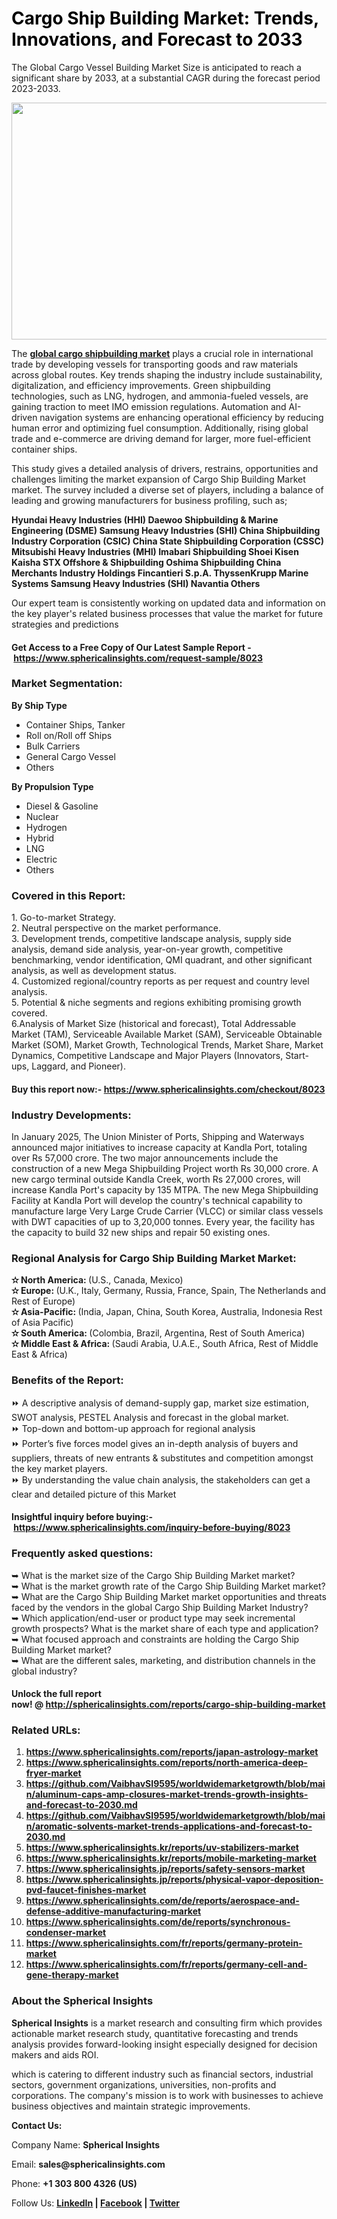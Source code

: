 <h1><span style="color: #000000;">Cargo Ship Building Market: Trends, Innovations, and Forecast to 2033</span></h1>
<div class="content-body__description">The Global Cargo Vessel Building Market Size is anticipated to reach a significant share by 2033, at a substantial CAGR during the forecast period 2023-2033.</div>
<div class="content-body__detail">
<section id="section_0" class="entry fr-view">
<p><strong><img src="https://www.sphericalinsights.com/images/rd/global-cargo-ship-building-market1.png" alt="" width="650" height="379" /></strong></p>
<p>The&nbsp;<a href="https://www.sphericalinsights.com/reports/cargo-ship-building-market" target="_blank" rel="noopener"><strong>global cargo shipbuilding market</strong></a>&nbsp;plays a crucial role in international trade by developing vessels for transporting goods and raw materials across global routes. Key trends shaping the industry include sustainability, digitalization, and efficiency improvements. Green shipbuilding technologies, such as LNG, hydrogen, and ammonia-fueled vessels, are gaining traction to meet IMO emission regulations. Automation and AI-driven navigation systems are enhancing operational efficiency by reducing human error and optimizing fuel consumption. Additionally, rising global trade and e-commerce are driving demand for larger, more fuel-efficient container ships.</p>
<p>This study gives a detailed analysis of drivers, restrains, opportunities and challenges limiting the market expansion of Cargo Ship Building Market market. The survey included a diverse set of players, including a balance of leading and growing manufacturers for business profiling, such as;</p>
<p><strong>Hyundai Heavy Industries (HHI) Daewoo Shipbuilding &amp; Marine Engineering (DSME) Samsung Heavy Industries (SHI) China Shipbuilding Industry Corporation (CSIC) China State Shipbuilding Corporation (CSSC) Mitsubishi Heavy Industries (MHI) Imabari Shipbuilding Shoei Kisen Kaisha STX Offshore &amp; Shipbuilding Oshima Shipbuilding China Merchants Industry Holdings Fincantieri S.p.A. ThyssenKrupp Marine Systems Samsung Heavy Industries (SHI) Navantia Others</strong></p>
<p>Our expert team is consistently working on updated data and information on the key player's related business processes that value the market for future strategies and predictions</p>
<h4><strong>Get Access to a Free Copy of Our Latest Sample Report -&nbsp;<a href="https://www.sphericalinsights.com/request-sample/8023" target="_blank" rel="noopener">https://www.sphericalinsights.com/request-sample/8023</a></strong></h4>
<h3><strong>Market Segmentation:</strong></h3>
<p><strong>By Ship Type</strong></p>
<ul>
<li>Container Ships, Tanker</li>
<li>Roll on/Roll off Ships</li>
<li>Bulk Carriers</li>
<li>General Cargo Vessel</li>
<li>Others</li>
</ul>
<p><strong>By</strong><strong>&nbsp;Propulsion Type</strong></p>
<ul>
<li>Diesel &amp; Gasoline</li>
<li>Nuclear</li>
<li>Hydrogen</li>
<li>Hybrid</li>
<li>LNG</li>
<li>Electric</li>
<li>Others</li>
</ul>
<h3>Covered in this Report:</h3>
<p>1. Go-to-market Strategy.<br />2. Neutral perspective on the market performance.<br />3. Development trends, competitive landscape analysis, supply side analysis, demand side analysis, year-on-year growth, competitive benchmarking, vendor identification, QMI quadrant, and other significant analysis, as well as development status.<br />4. Customized regional/country reports as per request and country level analysis.<br />5. Potential &amp; niche segments and regions exhibiting promising growth covered.<br />6.Analysis of Market Size (historical and forecast), Total Addressable Market (TAM), Serviceable Available Market (SAM), Serviceable Obtainable Market (SOM), Market Growth, Technological Trends, Market Share, Market Dynamics, Competitive Landscape and Major Players (Innovators, Start-ups, Laggard, and Pioneer).</p>
<h4>Buy this report now:-&nbsp;<a href="https://www.sphericalinsights.com/checkout/8023" target="_blank" rel="noopener">https://www.sphericalinsights.com/checkout/8023</a></h4>
<h3>Industry Developments:</h3>
<p>In January 2025, The Union Minister of Ports, Shipping and Waterways announced major initiatives to increase capacity at Kandla Port, totaling over Rs 57,000 crore. The two major announcements include the construction of a new Mega Shipbuilding Project worth Rs 30,000 crore. A new cargo terminal outside Kandla Creek, worth Rs 27,000 crores, will increase Kandla Port's capacity by 135 MTPA. The new Mega Shipbuilding Facility at Kandla Port will develop the country's technical capability to manufacture large Very Large Crude Carrier (VLCC) or similar class vessels with DWT capacities of up to 3,20,000 tonnes. Every year, the facility has the capacity to build 32 new ships and repair 50 existing ones.</p>
<h3><strong>Regional Analysis for Cargo Ship Building Market Market:</strong></h3>
<p><strong>✫ North America:&nbsp;</strong>(U.S., Canada, Mexico)<br /><strong>✫ Europe:&nbsp;</strong>(U.K., Italy, Germany, Russia, France, Spain, The Netherlands and Rest of Europe)<br /><strong>✫ Asia-Pacific:&nbsp;</strong>(India, Japan, China, South Korea, Australia, Indonesia Rest of Asia Pacific)<br /><strong>✫ South America:&nbsp;</strong>(Colombia, Brazil, Argentina, Rest of South America)<br /><strong>✫ Middle East &amp; Africa:&nbsp;</strong>(Saudi Arabia, U.A.E., South Africa, Rest of Middle East &amp; Africa)</p>
<h3>Benefits of the Report:</h3>
<p>⏩ A descriptive analysis of demand-supply gap, market size estimation, SWOT analysis, PESTEL Analysis and forecast in the global market.<br />⏩ Top-down and bottom-up approach for regional analysis<br />⏩ Porter&rsquo;s five forces model gives an in-depth analysis of buyers and suppliers, threats of new entrants &amp; substitutes and competition amongst the key market players.<br />⏩ By understanding the value chain analysis, the stakeholders can get a clear and detailed picture of this Market</p>
<h4>Insightful inquiry before buying:-&nbsp;<a href="https://www.sphericalinsights.com/inquiry-before-buying/8023" target="_blank" rel="noopener">https://www.sphericalinsights.com/inquiry-before-buying/8023</a></h4>
<h3>Frequently asked questions:</h3>
<p>➥ What is the market size of the Cargo Ship Building Market market?<br />➥ What is the market growth rate of the Cargo Ship Building Market market?<br />➥ What are the Cargo Ship Building Market market opportunities and threats faced by the vendors in the global Cargo Ship Building Market Industry?<br />➥ Which application/end-user or product type may seek incremental growth prospects? What is the market share of each type and application?<br />➥ What focused approach and constraints are holding the Cargo Ship Building Market market?<br />➥ What are the different sales, marketing, and distribution channels in the global industry?</p>
<h4>Unlock the full report now!&nbsp;@&nbsp;<a href="http://sphericalinsights.com/reports/cargo-ship-building-market" target="_blank" rel="noopener">http://sphericalinsights.com/reports/cargo-ship-building-market</a></h4>
<h3><strong>Related URLs:</strong></h3>
<ol>
<li><strong><a href="https://www.sphericalinsights.com/reports/japan-astrology-market">https://www.sphericalinsights.com/reports/japan-astrology-market</a></strong></li>
<li><strong><a href="https://www.sphericalinsights.com/reports/north-america-deep-fryer-market">https://www.sphericalinsights.com/reports/north-america-deep-fryer-market</a></strong></li>
<li><strong><a href="https://github.com/VaibhavSI9595/worldwidemarketgrowth/blob/main/aluminum-caps-amp-closures-market-trends-growth-insights-and-forecast-to-2030.md">https://github.com/VaibhavSI9595/worldwidemarketgrowth/blob/main/aluminum-caps-amp-closures-market-trends-growth-insights-and-forecast-to-2030.md</a></strong></li>
<li><strong><a href="https://github.com/VaibhavSI9595/worldwidemarketgrowth/blob/main/aromatic-solvents-market-trends-applications-and-forecast-to-2030.md">https://github.com/VaibhavSI9595/worldwidemarketgrowth/blob/main/aromatic-solvents-market-trends-applications-and-forecast-to-2030.md</a></strong></li>
<li><strong><a href="https://www.sphericalinsights.kr/reports/uv-stabilizers-market">https://www.sphericalinsights.kr/reports/uv-stabilizers-market</a></strong></li>
<li><strong><a href="https://www.sphericalinsights.kr/reports/mobile-marketing-market">https://www.sphericalinsights.kr/reports/mobile-marketing-market</a></strong></li>
<li><strong><a href="https://www.sphericalinsights.jp/reports/safety-sensors-market">https://www.sphericalinsights.jp/reports/safety-sensors-market</a></strong></li>
<li><strong><a href="https://www.sphericalinsights.jp/reports/physical-vapor-deposition-pvd-faucet-finishes-market">https://www.sphericalinsights.jp/reports/physical-vapor-deposition-pvd-faucet-finishes-market</a></strong></li>
<li><strong><a href="https://www.sphericalinsights.com/de/reports/aerospace-and-defense-additive-manufacturing-market">https://www.sphericalinsights.com/de/reports/aerospace-and-defense-additive-manufacturing-market</a></strong></li>
<li><strong><a href="https://www.sphericalinsights.com/de/reports/synchronous-condenser-market">https://www.sphericalinsights.com/de/reports/synchronous-condenser-market</a></strong></li>
<li><strong><a href="https://www.sphericalinsights.com/fr/reports/germany-protein-market">https://www.sphericalinsights.com/fr/reports/germany-protein-market</a></strong></li>
<li><strong><a href="https://www.sphericalinsights.com/fr/reports/germany-cell-and-gene-therapy-market">https://www.sphericalinsights.com/fr/reports/germany-cell-and-gene-therapy-market</a>&nbsp;</strong></li>
</ol>
<h3><strong>About the Spherical Insights</strong></h3>
<p><strong>Spherical Insights</strong>&nbsp;is a market research and consulting firm which provides actionable market research study, quantitative forecasting and trends analysis provides forward-looking insight especially designed for decision makers and aids ROI.</p>
<p>which is catering to different industry such as financial sectors, industrial sectors, government organizations, universities, non-profits and corporations. The company's mission is to work with businesses to achieve business objectives and maintain strategic improvements.</p>
<p><strong>Contact Us:</strong></p>
<p>Company Name:&nbsp;<strong>Spherical Insights</strong></p>
<p>Email:&nbsp;<strong>sales@sphericalinsights.com</strong></p>
<p>Phone:&nbsp;<strong>+1 303 800 4326 (US)</strong></p>
<p>Follow Us:&nbsp;<strong><a href="https://www.linkedin.com/company/spherical-insight/"><u>LinkedIn</u></a>&nbsp;|&nbsp;<a href="https://www.facebook.com/sphericalinsights22"><u>Facebook</u></a>&nbsp;|&nbsp;<a href="https://twitter.com/SInsights_US"><u>Twitter</u></a></strong></p>
</section>
</div>
<div class="content-body__detail">&nbsp;</div>
